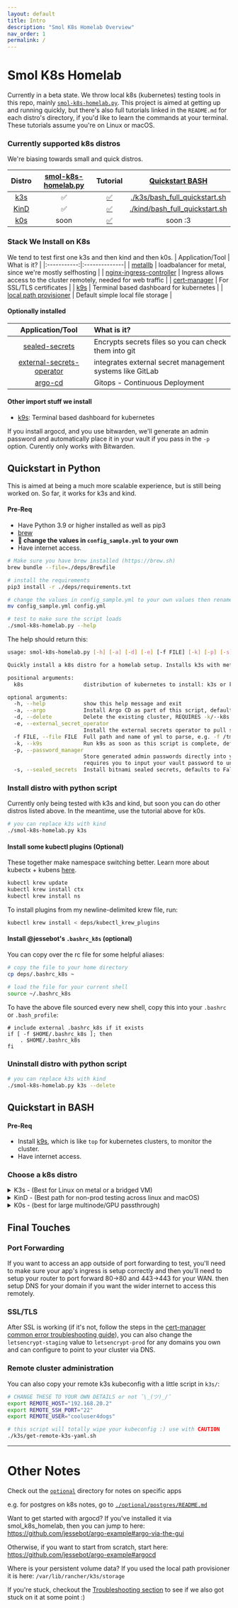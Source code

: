 ```yaml
---
layout: default
title: Intro
description: "Smol K8s Homelab Overview"
nav_order: 1
permalink: /
---
```


# Smol K8s Homelab

Currently in a beta state. We throw local k8s (kubernetes) testing tools in this repo, mainly [`smol-k8s-homelab.py`](./smol-k8s-homelab.py). This project is aimed at getting up and running quickly, but there's also full tutorials linked in the `README.md` for each distro's directory, if you'd like to learn the commands at your terminal. These tutorials assume you're on Linux or macOS.

### Currently supported k8s distros
We're biasing towards small and quick distros.

| Distro | [smol-k8s-homelab.py](./smol-k8s-homelab.py)| Tutorial | [Quickstart BASH](#quickstart-in-bash) |
|:--------------------------------:|:------:|:------------------------------------:|:--------------------------------------:|
|[k3s](https://k3s.io/)            | ✅     | [✅](https://jessebot.github.io/smol_k8s_homelab/distros/k3s)   | [./k3s/bash_full_quickstart.sh](./k3s/bash_full_quickstart.sh) |
|[KinD](https://kind.sigs.k8s.io/) | ✅     | [✅](https://jessebot.github.io/smol_k8s_homelab/distros/kind) | [./kind/bash_full_quickstart.sh](./kind/bash_full_quickstart.sh) |
|[k0s](https://k0sproject.io/)     | soon   | [✅](https://jessebot.github.io/smol_k8s_homelab/distros/k0s)   | soon :3                                  |

### Stack We Install on K8s
We tend to test first one k3s and then kind and then k0s.
| Application/Tool | What is it? |
|:-----------:|:--------------|
| [metallb](https://github.io/metallb/metallb) | loadbalancer for metal, since we're mostly selfhosting |
| [nginx-ingress-controller](https://github.io/kubernetes/ingress-nginx) | Ingress allows access to the cluster remotely, needed for web traffic |
| [cert-manager](https://cert-manager.io/docs/) | For SSL/TLS certificates |
| [k9s](https://k9scli.io/topics/install/) | Terminal based dashboard for kubernetes |
| [local path provisioner]() | Default simple local file storage |

#### Optionally installed
| Application/Tool | What is it? |
|:-----------:|:--------------| 
| [sealed-secrets](https://github.com/bitnami-labs/sealed-secrets) | Encrypts secrets files so you can check them into git |
| [external-secrets-operator](https://external-secrets.io/v0.5.9/) | integrates external secret management systems like GitLab|
| [argo-cd](https://github.io/argoproj/argo-helm) | Gitops - Continuous Deployment |

#### Other import stuff we install

- [k9s](https://k9scli.io/topics/install/): Terminal based dashboard for kubernetes

If you install argocd, and you use bitwarden, we'll generate an admin password and automatically place it in your vault if you pass in the `-p` option. Curently only works with Bitwarden.

## Quickstart in Python
This is aimed at being a much more scalable experience, but is still being worked on. So far, it works for k3s and kind.

#### Pre-Req
- Have Python 3.9 or higher installed as well as pip3
- [brew](https://brew.sh)
- **:bell: change the values in `config_sample.yml` to your own**
- Have internet access.

```bash
# Make sure you have brew installed (https://brew.sh)
brew bundle --file=./deps/Brewfile

# install the requirements
pip3 install -r ./deps/requirements.txt

# change the values in config_sample.yml to your own values then rename it
mv config_sample.yml config.yml

# test to make sure the script loads
./smol-k8s-homelab.py --help
```

The help should return this:
```bash
usage: smol-k8s-homelab.py [-h] [-a] [-d] [-e] [-f FILE] [-k] [-p] [-s] k8s

Quickly install a k8s distro for a homelab setup. Installs k3s with metallb, nginx-ingess-controller, cert-manager, and argocd

positional arguments:
  k8s                   distribution of kubernetes to install: k3s or kind. k0s coming soon

optional arguments:
  -h, --help            show this help message and exit
  -a, --argo            Install Argo CD as part of this script, defaults to False
  -d, --delete          Delete the existing cluster, REQUIRES -k/--k8s [k3s|kind]
  -e, --external_secret_operator
                        Install the external secrets operator to pull secrets from somewhere else, so far only supporting gitlab
  -f FILE, --file FILE  Full path and name of yml to parse, e.g. -f /tmp/config.yml
  -k, --k9s             Run k9s as soon as this script is complete, defaults to False
  -p, --password_manager
                        Store generated admin passwords directly into your password manager. Right now, this defaults to Bitwarden and
                        requires you to input your vault password to unlock the vault temporarily.
  -s, --sealed_secrets  Install bitnami sealed secrets, defaults to False
```

### Install distro with python script
Currently only being tested with k3s and kind, but soon you can do other distros listed above. In the meantime, use the tutorial above for k0s.
```bash
# you can replace k3s with kind
./smol-k8s-homelab.py k3s
```

#### Install some kubectl plugins (Optional)
These together make namespace switching better. Learn more about kubectx + kubens [here](https://github.com/ahmetb/kubectx).
```bash
kubectl krew update
kubectl krew install ctx
kubectl krew install ns
```
To install plugins from my newline-delimited krew file, run:
```bash
kubectl krew install < deps/kubectl_krew_plugins
```

#### Install @jessebot's `.bashrc_k8s` (optional)
You can copy over the rc file for some helpful aliases:
```bash
# copy the file to your home directory
cp deps/.bashrc_k8s ~

# load the file for your current shell
source ~/.bashrc_k8s
```
To have the above file sourced every new shell, copy this into your `.bashrc` or `.bash_profile`:
```
# include external .bashrc_k8s if it exists
if [ -f $HOME/.bashrc_k8s ]; then
    . $HOME/.bashrc_k8s
fi
```

### Uninstall distro with python script
```bash
# you can replace k3s with kind
./smol-k8s-homelab.py k3s --delete
```

## Quickstart in BASH
#### Pre-Req
- Install [k9s](https://k9scli.io/topics/install/), which is like `top` for kubernetes clusters, to monitor the cluster.
- Have internet access.

### Choose a k8s distro 
  
<details>
  <summary>K3s - (Best for Linux on metal or a bridged VM)</summary>

  These can also be set in a .env file in this directory :)

  ```bash
    # IP address pool for metallb, this is where your domains will map
    # back to if you use ingress for your cluster, defaults to 8 ip addresses
    export CIDR="192.168.42.42-192.168.42.50"

    # email address for lets encrypt
    export EMAIL="dogontheinternet@coolemails4dogs.com"

    # SECTION FOR GRAFANA AND PROMETHEUS
    #
    # this is for prometheus alert manager
    export ALERT_MANAGER_DOMAIN="alert-manager.selfhosting4dogs.com"
    # this is for your grafana instance, that is connected to prometheus
    export GRAFANA_DOMAIN="grafana.selfhosting4dogs.com"
    # this is for prometheus proper, where you'll go to verify exporters are working
    export PROMETHEUS_DOMAIN="prometheus.selfhosting4dogs.com"
  ```

  Then you can run the script! :D

  ```bash
    # From the cloned repo dir, This should set up k3s and dependencies
    # Will also launch k9s, like top for k8s, To exit k9s, use type :quit
    ./k8s_homelab/k3s/bash_full_quickstart.sh
  ```

  #### Ready to clean up this cluster?
  To delete the whole cluster, the above k3s install also included an uninstall script that should be in your path already:

  ```bash
    k3s-uninstall.sh
  ```

</details>

<details>
  <summary>KinD - (Best path for non-prod testing across linux and macOS)</summary>

  ```bash
    # this export can also be set in a .env file in the same dir
    export EMAIL="youremail@coolemail4dogs.com"

    # From the cloned repo dir, This should set up KinD for you
    # Will also launch k9s, like top for k8s, To exit k9s, use type :quit
    ./k8s_homelab/kind/bash_full_quickstart.sh
  ```

  #### Ready to clean up this cluster?
  To delete the whole cluster, run:

  ```bash
    kind delete cluster
  ```

</details>

<details>
  <summary>K0s - (best for large multinode/GPU passthrough)</summary>

  Still being developed, but will probably look something like....

  ```bash
    # this export can also be set in a .env file in the same dir
    export EMAIL="youremail@coolemail4dogs.com"
    
    # From the cloned repo dir, This should set up KinD for you
    # Will also launch k9s, like top for k8s, To exit k9s, use type :quit
    ./k8s_homelab/k0s/bash_quickstart.sh
  ```

  #### Ready to clean up this cluster?
  To delete the whole cluster, run:

  ```bash
    ???
  ```

</details>

## Final Touches

### Port Forwarding
If you want to access an app outside of port forwarding to test, you'll need to make sure your app's ingress is setup correctly and then you'll need to setup your router to port forward 80->80 and 443->443 for your WAN. then setup DNS for your domain if you want the wider internet to access this remotely.

### SSL/TLS

After SSL is working (if it's not, follow the steps in the [cert-manager common error troubleshooting guide](https://cert-manager.io/docs/faq/acme/#common-errors)), you can also change the `letsencrypt-staging` value to `letsencrypt-prod` for any domains you own and can configure to point to your cluster via DNS.


### Remote cluster administration

You can also copy your remote k3s kubeconfig with a little script in `k3s/`:

```bash
# CHANGE THESE TO YOUR OWN DETAILS or not ¯\_(ツ)_/¯
export REMOTE_HOST="192.168.20.2"
export REMOTE_SSH_PORT="22"
export REMOTE_USER="cooluser4dogs"

# this script will totally wipe your kubeconfig :) use with CAUTION
./k3s/get-remote-k3s-yaml.sh
```

---

# Other Notes

Check out the [`optional`](optional) directory for notes on specific apps

e.g. for postgres on k8s notes, go to [`./optional/postgres/README.md`](./optional/postgres/README.md)

Want to get started with argocd? If you've installed it via smol_k8s_homelab, then you can jump to here:
https://github.com/jessebot/argo-example#argo-via-the-gui

Otherwise, if you want to start from scratch, start here: https://github.com/jessebot/argo-example#argocd

Where is your persistent volume data? If you used the local path provisioner it is here:
`/var/lib/rancher/k3s/storage`

If you're stuck, checkout the [Troubleshooting section](https://jessebot.github.io/smol_k8s_homelab/troubleshooting) to see if we also got stuck on it at some point :)
